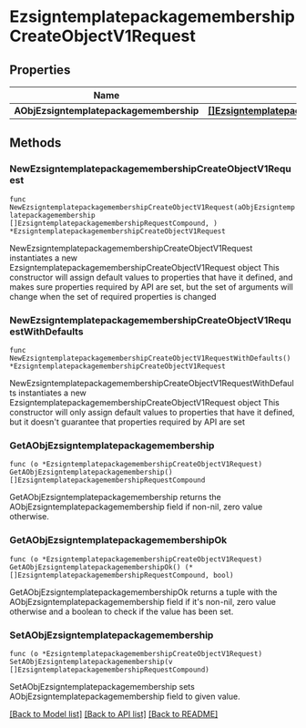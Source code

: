 # EzsigntemplatepackagemembershipCreateObjectV1Request

## Properties

Name | Type | Description | Notes
------------ | ------------- | ------------- | -------------
**AObjEzsigntemplatepackagemembership** | [**[]EzsigntemplatepackagemembershipRequestCompound**](EzsigntemplatepackagemembershipRequestCompound.md) |  | 

## Methods

### NewEzsigntemplatepackagemembershipCreateObjectV1Request

`func NewEzsigntemplatepackagemembershipCreateObjectV1Request(aObjEzsigntemplatepackagemembership []EzsigntemplatepackagemembershipRequestCompound, ) *EzsigntemplatepackagemembershipCreateObjectV1Request`

NewEzsigntemplatepackagemembershipCreateObjectV1Request instantiates a new EzsigntemplatepackagemembershipCreateObjectV1Request object
This constructor will assign default values to properties that have it defined,
and makes sure properties required by API are set, but the set of arguments
will change when the set of required properties is changed

### NewEzsigntemplatepackagemembershipCreateObjectV1RequestWithDefaults

`func NewEzsigntemplatepackagemembershipCreateObjectV1RequestWithDefaults() *EzsigntemplatepackagemembershipCreateObjectV1Request`

NewEzsigntemplatepackagemembershipCreateObjectV1RequestWithDefaults instantiates a new EzsigntemplatepackagemembershipCreateObjectV1Request object
This constructor will only assign default values to properties that have it defined,
but it doesn't guarantee that properties required by API are set

### GetAObjEzsigntemplatepackagemembership

`func (o *EzsigntemplatepackagemembershipCreateObjectV1Request) GetAObjEzsigntemplatepackagemembership() []EzsigntemplatepackagemembershipRequestCompound`

GetAObjEzsigntemplatepackagemembership returns the AObjEzsigntemplatepackagemembership field if non-nil, zero value otherwise.

### GetAObjEzsigntemplatepackagemembershipOk

`func (o *EzsigntemplatepackagemembershipCreateObjectV1Request) GetAObjEzsigntemplatepackagemembershipOk() (*[]EzsigntemplatepackagemembershipRequestCompound, bool)`

GetAObjEzsigntemplatepackagemembershipOk returns a tuple with the AObjEzsigntemplatepackagemembership field if it's non-nil, zero value otherwise
and a boolean to check if the value has been set.

### SetAObjEzsigntemplatepackagemembership

`func (o *EzsigntemplatepackagemembershipCreateObjectV1Request) SetAObjEzsigntemplatepackagemembership(v []EzsigntemplatepackagemembershipRequestCompound)`

SetAObjEzsigntemplatepackagemembership sets AObjEzsigntemplatepackagemembership field to given value.



[[Back to Model list]](../README.md#documentation-for-models) [[Back to API list]](../README.md#documentation-for-api-endpoints) [[Back to README]](../README.md)


